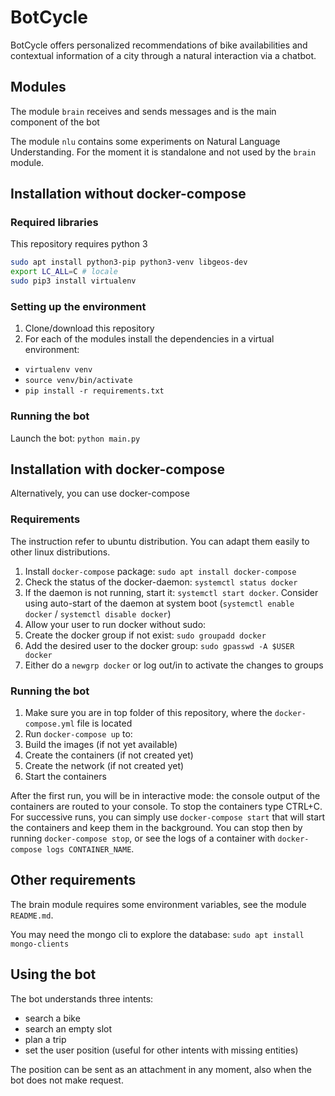 # BotCycle

BotCycle offers personalized recommendations of bike availabilities and contextual information of a city through a natural interaction via a chatbot.

## Modules

The module `brain` receives and sends messages and is the main component of the bot

The module `nlu` contains some experiments on Natural Language Understanding. For the moment it is standalone and not used by the `brain` module.

## Installation without docker-compose

### Required libraries

This repository requires python 3

```bash
sudo apt install python3-pip python3-venv libgeos-dev
export LC_ALL=C # locale
sudo pip3 install virtualenv
```

### Setting up the environment

1. Clone/download this repository
2. For each of the modules install the dependencies in a virtual environment:
  - `virtualenv venv`
  - `source venv/bin/activate`
  - `pip install -r requirements.txt`

### Running the bot

Launch the bot: `python main.py`

## Installation with docker-compose

Alternatively, you can use docker-compose

### Requirements

The instruction refer to ubuntu distribution. You can adapt them easily to other linux distributions.

1. Install `docker-compose` package: `sudo apt install docker-compose`
2. Check the status of the docker-daemon: `systemctl status docker`
  1. If the daemon is not running, start it: `systemctl start docker`. Consider using auto-start of the daemon at system boot (`systemctl enable docker` / `systemctl disable docker`)
3. Allow your user to run docker without sudo:
  1. Create the docker group if not exist: `sudo groupadd docker`
  2. Add the desired user to the docker group: `sudo gpasswd -A $USER docker`
  3. Either do a `newgrp docker` or log out/in to activate the changes to groups

### Running the bot

1. Make sure you are in top folder of this repository, where the `docker-compose.yml` file is located
2. Run `docker-compose up` to:
  1. Build the images (if not yet available)
  2. Create the containers (if not created yet)
  3. Create the network (if not created yet)
  4. Start the containers

After the first run, you will be in interactive mode: the console output of the containers are routed to your console. To stop the containers type CTRL+C. For successive runs, you can simply use `docker-compose start` that will start the containers and keep them in the background. You can stop then by running `docker-compose stop`, or see the logs of a container with `docker-compose logs CONTAINER_NAME`.

## Other requirements

The brain module requires some environment variables, see the module `README.md`.

You may need the mongo cli to explore the database: `sudo apt install mongo-clients`

## Using the bot

The bot understands three intents:

- search a bike
- search an empty slot
- plan a trip
- set the user position (useful for other intents with missing entities)

The position can be sent as an attachment in any moment, also when the bot does not make request.
